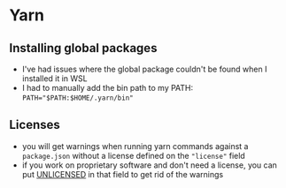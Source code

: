 # Yarn

## Installing global packages
- I've had issues where the global package couldn't be found when I installed it in WSL
- I had to manually add the bin path to my PATH: `PATH="$PATH:$HOME/.yarn/bin"`

## Licenses
- you will get warnings when running yarn commands against a `package.json` without a license defined on the `"license"` field
- if you work on proprietary software and don't need a license, you can put [UNLICENSED](https://stackoverflow.com/questions/32214751/what-should-put-in-the-license-field-of-package-json-if-my-code-is-only-for-use) in that field to get rid of the warnings